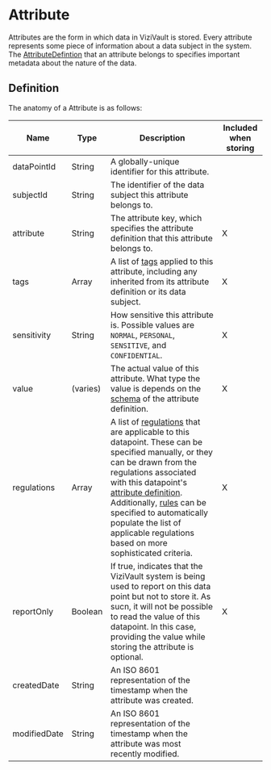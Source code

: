 # Attribute

Attributes are the form in which data in ViziVault is stored. Every attribute represents some piece of information about a data subject in the system. The [AttributeDefintion](/glossary/attribute-definition) that an attribute belongs to specifies important metadata about the nature of the data.

## Definition

The anatomy of a Attribute is as follows:

|Name |Type |Description|Included when storing|
|-----|-----|-----------|---------------------|
|dataPointId|String|A globally-unique identifier for this attribute.||
|subjectId|String|The identifier of the data subject this attribute belongs to.||
|attribute|String|The attribute key, which specifies the attribute definition that this attribute belongs to.|X|
|tags|Array<String>|A list of [tags](/glossary/tag) applied to this attribute, including any inherited from its attribute definition or its data subject.|X|
|sensitivity|String|How sensitive this attribute is. Possible values are `NORMAL`, `PERSONAL`, `SENSITIVE`, and `CONFIDENTIAL`.|X|
|value|(varies)|The actual value of this attribute. What type the value is depends on the [schema](/tutorials/attribute-schemas) of the attribute definition.|X|
|regulations|Array<String>|A list of [regulations](/glossary/regulation) that are applicable to this datapoint. These can be specified manually, or they can be drawn from the regulations associated with this datapoint's [attribute definition](/glossary/attribute-definition). Additionally, [rules](/tutorials/rules) can be specified to automatically populate the list of applicable regulations based on more sophisticated criteria.|X|
|reportOnly|Boolean|If true, indicates that the ViziVault system is being used to report on this data point but not to store it. As sucn, it will not be possible to read the value of this datapoint. In this case, providing the value while storing the attribute is optional.|X|
|createdDate|String|An ISO 8601 representation of the timestamp when the attribute was created.||
|modifiedDate|String|An ISO 8601 representation of the timestamp when the attribute was most recently modified.||
